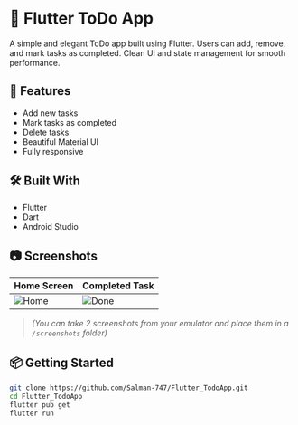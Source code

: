 # 📝 Flutter ToDo App

A simple and elegant ToDo app built using Flutter. Users can add, remove, and mark tasks as completed. Clean UI and state management for smooth performance.

## 🚀 Features

- Add new tasks
- Mark tasks as completed
- Delete tasks
- Beautiful Material UI
- Fully responsive

## 🛠️ Built With

- Flutter
- Dart
- Android Studio

## 📷 Screenshots

| Home Screen | Completed Task |
|-------------|----------------|
| ![Home](screenshots/home.png) | ![Done](screenshots/done.png) |

> *(You can take 2 screenshots from your emulator and place them in a `/screenshots` folder)*

## 📦 Getting Started

```bash
git clone https://github.com/Salman-747/Flutter_TodoApp.git
cd Flutter_TodoApp
flutter pub get
flutter run

 
 
